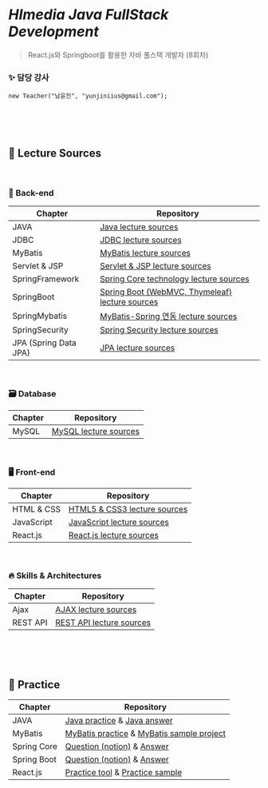 # _HImedia Java FullStack Development_
>React.js와 Springboot를 활용한 자바 풀스택 개발자 (8회차)

### ✨  담당 강사 
```
new Teacher("남윤진", "yunjiniius@gmail.com");
```

<br><br><br>

## 🔎 Lecture Sources

<br>

### 🌟 Back-end

| Chapter | Repository |
| ------ | ------ |
| JAVA | [Java lecture sources](https://github.com/HI-2023-JavaFullStack-8/01_JAVA.git) |
| JDBC | [JDBC lecture sources](https://github.com/HI-2023-JavaFullStack-8/03_JDBC.git) |
| MyBatis | [MyBatis lecture sources](https://github.com/HI-2023-JavaFullStack-8/04_MyBatis) |
| Servlet & JSP | [Servlet & JSP lecture sources](https://github.com/HI-2023-JavaFullStack-8/07_Servlet-JSP.git) |
| SpringFramework | [Spring Core technology lecture sources](https://github.com/HI-2023-JavaFullStack-8/09_Spring-Core.git) |
| SpringBoot | [Spring Boot (WebMVC, Thymeleaf) lecture sources](https://github.com/HI-2023-JavaFullStack-8/10_Spring-Boot.git) |
| SpringMybatis | [MyBatis-Spring 연동 lecture sources](https://github.com/HI-2023-JavaFullStack-8/11_Spring-MyBatis.git) |
| SpringSecurity | [Spring Security lecture sources](https://github.com/HI-2023-JavaFullStack-8/12_Spring-Security.git) |
| JPA (Spring Data JPA) | [JPA lecture sources](https://github.com/HI-2023-JavaFullStack-8/14_JPA.git) |

<br>

### 🗃 Database
| Chapter | Repository |
| ------ | ------ |
| MySQL | [MySQL lecture sources](https://github.com/HI-2023-JavaFullStack-8/02_MySQL.git) |

<br>

### 🖥️ Front-end

| Chapter | Repository |
| ------ | ------ |
| HTML & CSS | [HTML5 & CSS3 lecture sources](https://github.com/HI-2023-JavaFullStack-8/05_HTML-CSS.git) |
| JavaScript | [JavaScript lecture sources](https://github.com/HI-2023-JavaFullStack-8/06_JavaScript.git) |
| React.js | [React.js lecture sources](https://github.com/HI-2023-JavaFullStack-8/15_React.js.git) |

<br>

### 🔥 Skills & Architectures

| Chapter | Repository |
| ------ | ------ |
| Ajax | [AJAX lecture sources](https://github.com/HI-2023-JavaFullStack-8/08_Ajax.git) |
| REST API | [REST API lecture sources](https://github.com/HI-2023-JavaFullStack-8/13_REST-API.git) |

<br><br><br>

## 🔎 Practice

| Chapter | Repository |
| ------ | ------ |
| JAVA | [Java practice](https://github.com/HI-2023-JavaFullStack-8/01_JAVA_practice.git) & [Java answer](https://github.com/HI-2023-JavaFullStack-8/01_JAVA_answer.git)|
| MyBatis | [MyBatis practice](https://github.com/HI-2023-JavaFullStack-8/04_MyBatis_practice.git) & [MyBatis sample project](https://github.com/HI-2023-JavaFullStack-8/04_MyBatis_practice_sample.git)|
| Spring Core | [Question (notion)](https://www.notion.so/yunjinius/64aeeeed9bf541dbb1b736dd9e0aff56?v=09d94b35bda44733b7fb1ed831dd506a&pvs=4) & [Answer](https://github.com/HI-2023-JavaFullStack-8/09_Spring-Core_answer.git)|
| Spring Boot | [Question (notion)](https://www.notion.so/yunjinius/5bf04aca1cec4559b76fdd5f25209c63?pvs=4) & [Answer](https://github.com/HI-2023-JavaFullStack-8/10_Spring-Boot_answer.git)|
| React.js | [Practice tool](https://github.com/HI-2023-JavaFullStack-8/15_React.js-practice.git) & [Practice sample](-)|
